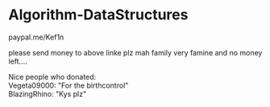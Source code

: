 # Algorithm-DataStructures


paypal.me/Kef1n

please send money to above linke plz mah family very famine and no money left.... 

Nice people who donated:  
Vegeta09000: "For the birthcontrol"  
BlazingRhino: "Kys plz"
